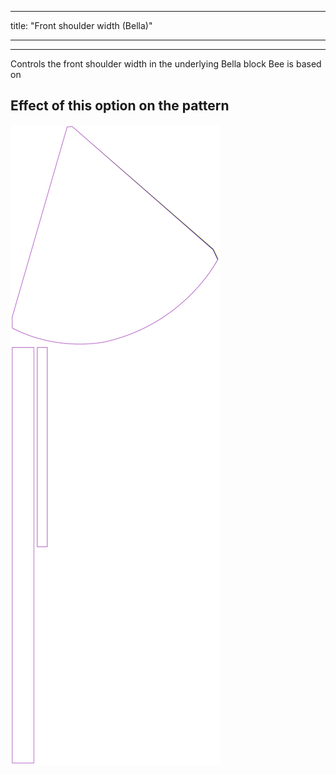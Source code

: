 ***

title: "Front shoulder width (Bella)"

***

***

Controls the front shoulder width in the underlying Bella block Bee is based on

## Effect of this option on the pattern

![This image shows the effect of this option by superimposing several variants that have a different value for this option](bee_frontshoulderwidth_sample.svg "Effect of this option on the pattern")

